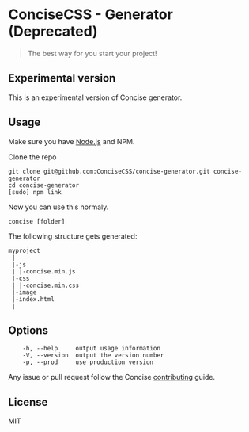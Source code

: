 # ConciseCSS - Generator (Deprecated)
> The best way for you start your project!  

## Experimental version
This is an experimental version of Concise generator.

## Usage

Make sure you have [Node.js](http://nodejs.org) and NPM.

Clone the repo
```
git clone git@github.com:ConciseCSS/concise-generator.git concise-generator
cd concise-generator
[sudo] npm link
```

Now you can use this normaly.

`concise [folder]`

The following structure gets generated:

```
myproject
 |
 |-js
 | |-concise.min.js
 |-css
 | |-concise.min.css
 |-image
 |-index.html
 |
```

## Options
```
    -h, --help     output usage information
    -V, --version  output the version number
    -p, --prod     use production version
```

Any issue or pull request follow the Concise [contributing](https://github.com/ConciseCSS/concise.css/blob/master/CONTRIBUTING.md) guide.

## License
MIT
